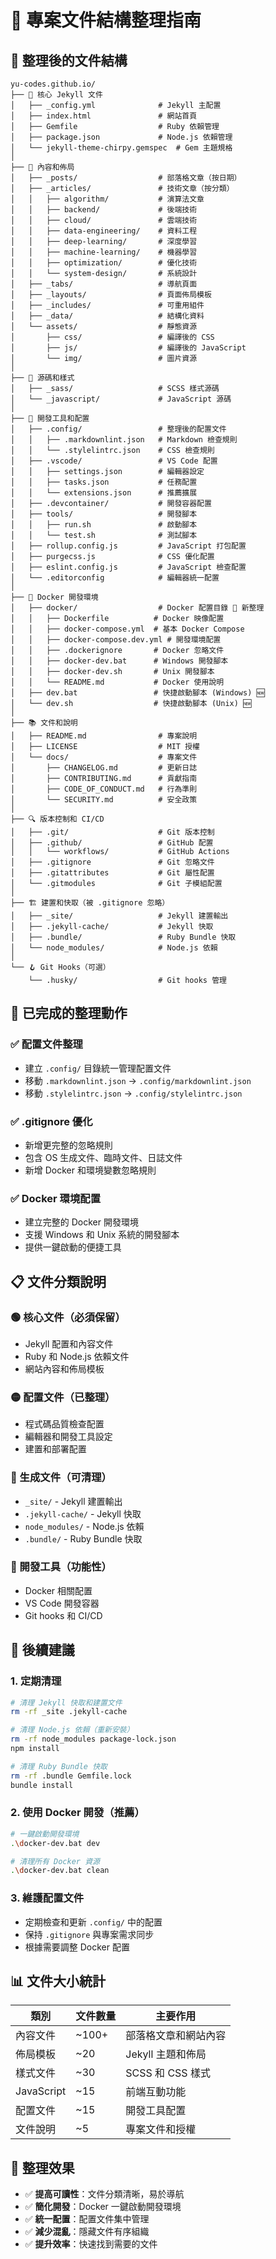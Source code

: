 # 📁 專案文件結構整理指南

## 🎯 整理後的文件結構

```
yu-codes.github.io/
├── 📄 核心 Jekyll 文件
│   ├── _config.yml              # Jekyll 主配置
│   ├── index.html               # 網站首頁
│   ├── Gemfile                  # Ruby 依賴管理
│   ├── package.json             # Node.js 依賴管理
│   └── jekyll-theme-chirpy.gemspec  # Gem 主題規格
│
├── 📂 內容和佈局
│   ├── _posts/                  # 部落格文章（按日期）
│   ├── _articles/               # 技術文章（按分類）
│   │   ├── algorithm/           # 演算法文章
│   │   ├── backend/             # 後端技術
│   │   ├── cloud/               # 雲端技術
│   │   ├── data-engineering/    # 資料工程
│   │   ├── deep-learning/       # 深度學習
│   │   ├── machine-learning/    # 機器學習
│   │   ├── optimization/        # 優化技術
│   │   └── system-design/       # 系統設計
│   ├── _tabs/                   # 導航頁面
│   ├── _layouts/                # 頁面佈局模板
│   ├── _includes/               # 可重用組件
│   ├── _data/                   # 結構化資料
│   └── assets/                  # 靜態資源
│       ├── css/                 # 編譯後的 CSS
│       ├── js/                  # 編譯後的 JavaScript
│       └── img/                 # 圖片資源
│
├── 📂 源碼和樣式
│   ├── _sass/                   # SCSS 樣式源碼
│   └── _javascript/             # JavaScript 源碼
│
├── 🔧 開發工具和配置
│   ├── .config/                 # 整理後的配置文件
│   │   ├── .markdownlint.json   # Markdown 檢查規則
│   │   └── .stylelintrc.json    # CSS 檢查規則
│   ├── .vscode/                 # VS Code 配置
│   │   ├── settings.json        # 編輯器設定
│   │   ├── tasks.json           # 任務配置
│   │   └── extensions.json      # 推薦擴展
│   ├── .devcontainer/           # 開發容器配置
│   ├── tools/                   # 開發腳本
│   │   ├── run.sh               # 啟動腳本
│   │   └── test.sh              # 測試腳本
│   ├── rollup.config.js         # JavaScript 打包配置
│   ├── purgecss.js              # CSS 優化配置
│   ├── eslint.config.js         # JavaScript 檢查配置
│   └── .editorconfig            # 編輯器統一配置
│
├── 🐳 Docker 開發環境
│   ├── docker/                  # Docker 配置目錄 📁 新整理
│   │   ├── Dockerfile          # Docker 映像配置
│   │   ├── docker-compose.yml  # 基本 Docker Compose
│   │   ├── docker-compose.dev.yml # 開發環境配置
│   │   ├── .dockerignore       # Docker 忽略文件
│   │   ├── docker-dev.bat      # Windows 開發腳本
│   │   ├── docker-dev.sh       # Unix 開發腳本
│   │   └── README.md           # Docker 使用說明
│   ├── dev.bat                 # 快捷啟動腳本 (Windows) 🆕
│   └── dev.sh                  # 快捷啟動腳本 (Unix) 🆕
│
├── 📚 文件和說明
│   ├── README.md                # 專案說明
│   ├── LICENSE                  # MIT 授權
│   └── docs/                    # 專案文件
│       ├── CHANGELOG.md         # 更新日誌
│       ├── CONTRIBUTING.md      # 貢獻指南
│       ├── CODE_OF_CONDUCT.md   # 行為準則
│       └── SECURITY.md          # 安全政策
│
├── 🔍 版本控制和 CI/CD
│   ├── .git/                    # Git 版本控制
│   ├── .github/                 # GitHub 配置
│   │   └── workflows/           # GitHub Actions
│   ├── .gitignore               # Git 忽略文件
│   ├── .gitattributes           # Git 屬性配置
│   └── .gitmodules              # Git 子模組配置
│
├── 🏗️ 建置和快取（被 .gitignore 忽略）
│   ├── _site/                   # Jekyll 建置輸出
│   ├── .jekyll-cache/           # Jekyll 快取
│   ├── .bundle/                 # Ruby Bundle 快取
│   └── node_modules/            # Node.js 依賴
│
└── 🪝 Git Hooks（可選）
    └── .husky/                  # Git hooks 管理
```

## 🧹 已完成的整理動作

### ✅ 配置文件整理
- 建立 `.config/` 目錄統一管理配置文件
- 移動 `.markdownlint.json` → `.config/markdownlint.json`
- 移動 `.stylelintrc.json` → `.config/stylelintrc.json`

### ✅ .gitignore 優化
- 新增更完整的忽略規則
- 包含 OS 生成文件、臨時文件、日誌文件
- 新增 Docker 和環境變數忽略規則

### ✅ Docker 環境配置
- 建立完整的 Docker 開發環境
- 支援 Windows 和 Unix 系統的開發腳本
- 提供一鍵啟動的便捷工具

## 📋 文件分類說明

### 🟢 核心文件（必須保留）
- Jekyll 配置和內容文件
- Ruby 和 Node.js 依賴文件
- 網站內容和佈局模板

### 🟡 配置文件（已整理）
- 程式碼品質檢查配置
- 編輯器和開發工具設定
- 建置和部署配置

### 🔴 生成文件（可清理）
- `_site/` - Jekyll 建置輸出
- `.jekyll-cache/` - Jekyll 快取
- `node_modules/` - Node.js 依賴
- `.bundle/` - Ruby Bundle 快取

### 🔵 開發工具（功能性）
- Docker 相關配置
- VS Code 開發容器
- Git hooks 和 CI/CD

## 🚀 後續建議

### 1. 定期清理
```bash
# 清理 Jekyll 快取和建置文件
rm -rf _site .jekyll-cache

# 清理 Node.js 依賴（重新安裝）
rm -rf node_modules package-lock.json
npm install

# 清理 Ruby Bundle 快取
rm -rf .bundle Gemfile.lock
bundle install
```

### 2. 使用 Docker 開發（推薦）
```bash
# 一鍵啟動開發環境
.\docker-dev.bat dev

# 清理所有 Docker 資源
.\docker-dev.bat clean
```

### 3. 維護配置文件
- 定期檢查和更新 `.config/` 中的配置
- 保持 `.gitignore` 與專案需求同步
- 根據需要調整 Docker 配置

## 📊 文件大小統計

| 類別       | 文件數量 | 主要作用             |
| ---------- | -------- | -------------------- |
| 內容文件   | ~100+    | 部落格文章和網站內容 |
| 佈局模板   | ~20      | Jekyll 主題和佈局    |
| 樣式文件   | ~30      | SCSS 和 CSS 樣式     |
| JavaScript | ~15      | 前端互動功能         |
| 配置文件   | ~15      | 開發工具配置         |
| 文件說明   | ~5       | 專案文件和授權       |

## 🎯 整理效果

- ✅ **提高可讀性**：文件分類清晰，易於導航
- ✅ **簡化開發**：Docker 一鍵啟動開發環境
- ✅ **統一配置**：配置文件集中管理
- ✅ **減少混亂**：隱藏文件有序組織
- ✅ **提升效率**：快速找到需要的文件
